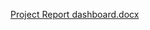 [Project Report dashboard.docx](https://github.com/user-attachments/files/17619959/Project.Report.dashboard.docx)
